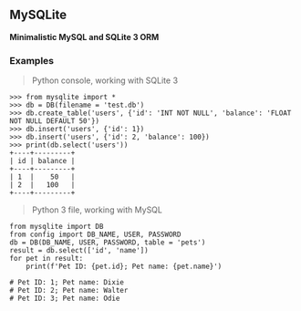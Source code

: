 ## MySQLite

**Minimalistic MySQL and SQLite 3 ORM**  

### Examples

> Python console, working with SQLite 3
```pycon
>>> from mysqlite import *
>>> db = DB(filename = 'test.db')
>>> db.create_table('users', {'id': 'INT NOT NULL', 'balance': 'FLOAT NOT NULL DEFAULT 50'})
>>> db.insert('users', {'id': 1})
>>> db.insert('users', {'id': 2, 'balance': 100})
>>> print(db.select('users'))
+----+---------+
| id | balance |
+----+---------+
| 1  |    50   |
| 2  |   100   |
+----+---------+
```

> Python 3 file, working with MySQL
```python3
from mysqlite import DB
from config import DB_NAME, USER, PASSWORD
db = DB(DB_NAME, USER, PASSWORD, table = 'pets')
result = db.select(['id', 'name'])
for pet in result:
    print(f'Pet ID: {pet.id}; Pet name: {pet.name}')

# Pet ID: 1; Pet name: Dixie
# Pet ID: 2; Pet name: Walter
# Pet ID: 3; Pet name: Odie
```

